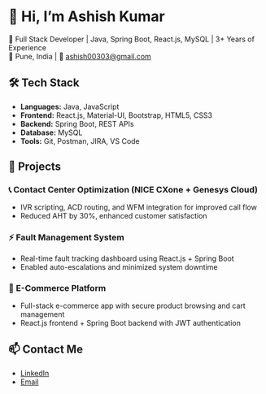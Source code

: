 # 👋 Hi, I’m Ashish Kumar

🎯 Full Stack Developer | Java, Spring Boot, React.js, MySQL | 3+ Years of Experience  
📍 Pune, India | 📧 ashish00303@gmail.com

## 🛠️ Tech Stack
- **Languages:** Java, JavaScript
- **Frontend:** React.js, Material-UI, Bootstrap, HTML5, CSS3
- **Backend:** Spring Boot, REST APIs
- **Database:** MySQL
- **Tools:** Git, Postman, JIRA, VS Code

## 🚀 Projects

### 📞 Contact Center Optimization (NICE CXone + Genesys Cloud)
- IVR scripting, ACD routing, and WFM integration for improved call flow
- Reduced AHT by 30%, enhanced customer satisfaction

### ⚡ Fault Management System
- Real-time fault tracking dashboard using React.js + Spring Boot
- Enabled auto-escalations and minimized system downtime

### 🛒 E-Commerce Platform
- Full-stack e-commerce app with secure product browsing and cart management
- React.js frontend + Spring Boot backend with JWT authentication

## 📫 Contact Me
- [LinkedIn](https://linkedin.com/in/yourname)
- [Email](mailto:ashish00303@gmail.com)

